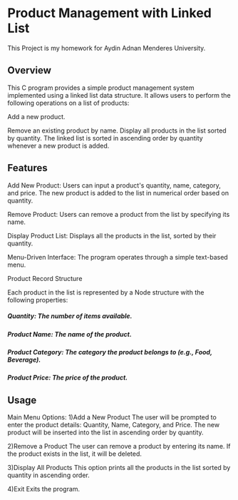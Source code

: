 # Product Management with Linked List

This Project is my homework for Aydin Adnan Menderes University.

## Overview

This C program provides a simple product management system implemented using a linked list data structure. It allows users to perform the following operations on a list of products:

Add a new product.

Remove an existing product by name.
Display all products in the list sorted by quantity.
The linked list is sorted in ascending order by quantity whenever a new product is added.

## Features

Add New Product: Users can input a product's quantity, name, category, and price. The new product is added to the list in numerical order based on quantity.

Remove Product: Users can remove a product from the list by specifying its name.

Display Product List: Displays all the products in the list, sorted by their quantity.

Menu-Driven Interface: The program operates through a simple text-based menu.

Product Record Structure

Each product in the list is represented by a Node structure with the following properties:

##### Quantity: The number of items available.
##### Product Name: The name of the product.
##### Product Category: The category the product belongs to (e.g., Food, Beverage).
##### Product Price: The price of the product.

## Usage
Main Menu Options:
1)Add a New Product
The user will be prompted to enter the product details: Quantity, Name, Category, and Price. The new product will be inserted into the list in ascending order by quantity.

2)Remove a Product
The user can remove a product by entering its name. If the product exists in the list, it will be deleted.

3)Display All Products
This option prints all the products in the list sorted by quantity in ascending order.

4)Exit
Exits the program.
